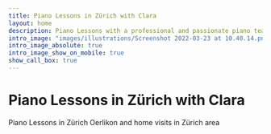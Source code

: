 ```yaml
---
title: Piano Lessons in Zürich with Clara
layout: home
description: Piano Lessons with a professional and passionate piano teacher in Zürich Oerlikon and home visits in Zürich
intro_image: "images/illustrations/Screenshot 2022-03-23 at 10.40.14.png"
intro_image_absolute: true
intro_image_show_on_mobile: true
show_call_box: true
---
```


# Piano Lessons in Zürich with Clara

Piano Lessons in Zürich Oerlikon and home visits in Zürich area
